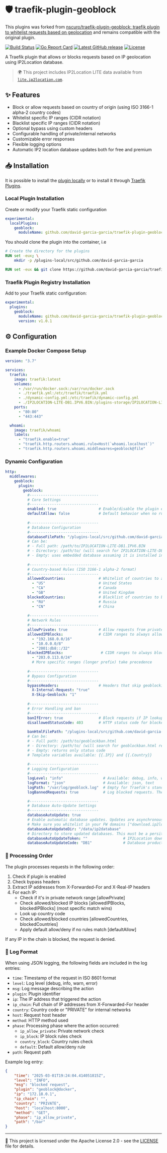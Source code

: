 # 🛡️ traefik-plugin-geoblock

This plugins was forked from [nscuro/traefik-plugin-geoblock: traefik plugin to whitelist requests based on geolocation](https://github.com/nscuro/traefik-plugin-geoblock) and remains compatible with the original plugin.

[![Build Status](https://github.com/david-garcia-garcia/traefik-plugin-geoblock/actions/workflows/ci.yml/badge.svg)](https://github.com/david-garcia-garcia/traefik-plugin-geoblock/actions/workflows/ci.yml)
[![Go Report Card](https://goreportcard.com/badge/github.com/david-garcia-garcia/traefik-plugin-geoblock)](https://goreportcard.com/report/github.com/david-garcia-garcia/traefik-plugin-geoblock)
[![Latest GitHub release](https://img.shields.io/github/v/release/david-garcia-garcia/traefik-plugin-geoblock?sort=semver)](https://github.com/david-garcia-garcia/traefik-plugin-geoblock/releases/latest)
[![License](https://img.shields.io/badge/license-Apache%202.0-brightgreen.svg)](LICENSE)  

A Traefik plugin that allows or blocks requests based on IP geolocation using IP2Location database.

> 🌍 This project includes IP2Location LITE data available from [`lite.ip2location.com`](https://lite.ip2location.com/database/ip-country).

## ✨ Features

- Block or allow requests based on country of origin (using ISO 3166-1 alpha-2 country codes)
- Whitelist specific IP ranges (CIDR notation)
- Blacklist specific IP ranges (CIDR notation)
- Optional bypass using custom headers
- Configurable handling of private/internal networks
- Customizable error responses
- Flexible logging options
- Automatic IP2 location database updates both for free and premium

## 📥 Installation

It is possible to install the [plugin locally](https://traefik.io/blog/using-private-plugins-in-traefik-proxy-2-5/) or to install it through [Traefik Plugins]([Plugins](https://plugins.traefik.io/plugins)).

### Local Plugin Installation

Create or modify your Traefik static configuration

```yaml
experimental:
  localPlugins:
    geoblock:
      moduleName: github.com/david-garcia-garcia/traefik-plugin-geoblock
```

You should clone the plugin into the container, i.e

```dockerfile
# Create the directory for the plugins
RUN set -eux; \
    mkdir -p /plugins-local/src/github.com/david-garcia-garcia

RUN set -eux && git clone https://github.com/david-garcia-garcia/traefik-plugin-geoblock /plugins-local/src/github.com/david-garcia-garcia/traefik-plugin-geoblock --branch v1.0.1 --single-branch
```

### Traefik Plugin Registry Installation

Add to your Traefik static configuration:

```yaml
experimental:
  plugins:
    geoblock:
      moduleName: github.com/david-garcia-garcia/traefik-plugin-geoblock
      version: v1.0.1
```

## ⚙️ Configuration

### Example Docker Compose Setup

```yaml
version: "3.7"

services:
  traefik:
    image: traefik:latest
    volumes:
      - /var/run/docker.sock:/var/run/docker.sock
      - ./traefik.yml:/etc/traefik/traefik.yml
      - ./dynamic-config.yml:/etc/traefik/dynamic-config.yml
      - ./IP2LOCATION-LITE-DB1.IPV6.BIN:/plugins-storage/IP2LOCATION-LITE-DB1.IPV6.BIN
    ports:
      - "80:80"
      - "443:443"

  whoami:
    image: traefik/whoami
    labels:
      - "traefik.enable=true"
      - "traefik.http.routers.whoami.rule=Host(`whoami.localhost`)"
      - "traefik.http.routers.whoami.middlewares=geoblock@file"
```

### Dynamic Configuration

```yaml
http:
  middlewares:
    geoblock:
      plugin:
        geoblock:
          #-------------------------------
          # Core Settings
          #-------------------------------
          enabled: true                   # Enable/disable the plugin entirely
          defaultAllow: false             # Default behavior when no rules match (false = block)
          
          #-------------------------------
          # Database Configuration
          #-------------------------------
          databaseFilePath: "/plugins-local/src/github.com/david-garcia-garcia/traefik-plugin-geoblock/IP2LOCATION-LITE-DB1.IPV6.BIN"
          # Can be:
          # - Full path: /path/to/IP2LOCATION-LITE-DB1.IPV6.BIN
          # - Directory: /path/to/ (will search for IP2LOCATION-LITE-DB1.IPV6.BIN recursively). Use /plugins-storage/sources/ if you are installing from plugin repository.
          # - Empty: uses embedded database assuming it is installed in /plugins-local/src/github.com/david-garcia-garcia/traefik-plugin-geoblock/
          
          #-------------------------------
          # Country-based Rules (ISO 3166-1 alpha-2 format)
          #-------------------------------
          allowedCountries:               # Whitelist of countries to allow
            - "US"                        # United States
            - "CA"                        # Canada
            - "GB"                        # United Kingdom
          blockedCountries:               # Blacklist of countries to block
            - "RU"                        # Russia
            - "CN"                        # China
            
          #-------------------------------
          # Network Rules
          #-------------------------------
          allowPrivate: true              # Allow requests from private/internal networks (marked as "PRIVATE")
          allowedIPBlocks:                # CIDR ranges to always allow (highest priority)
            - "192.168.0.0/16"
            - "10.0.0.0/8"
            - "2001:db8::/32"
          blockedIPBlocks:                 # CIDR ranges to always block
            - "203.0.113.0/24"
            # More specific ranges (longer prefix) take precedence
          
          #-------------------------------
          # Bypass Configuration
          #-------------------------------
          bypassHeaders:                  # Headers that skip geoblocking entirely
            X-Internal-Request: "true"
            X-Skip-Geoblock: "1"
            
          #-------------------------------
          # Error Handling and ban
          #-------------------------------
          banIfError: true                # Block requests if IP lookup fails
          disallowedStatusCode: 403       # HTTP status code for blocked requests. If you are using banHtmlFilePath make sure to set this to a valid code (such as NOT 204).
          
          banHtmlFilePath: "/plugins-local/src/github.com/david-garcia-garcia/traefik-plugin-geoblock/geoblockban.html"
          # Can be:
          # - Full path: /path/to/geoblockban.html
          # - Directory: /path/to/ (will search for geoblockban.html recursively). Use /plugins-storage/sources/ if you are installing from plugin repository.
          # - Empty: returns only status code
          # Template variables available: {{.IP}} and {{.Country}}
          
          #-------------------------------
          # Logging Configuration
          #-------------------------------
          logLevel: "info"                  # Available: debug, info, warn, error
          logFormat: "json"                 # Available: json, text
          logPath: "/var/log/geoblock.log"  # Empty for Traefik's standard output
          logBannedRequests: true           # Log blocked requests. They will be logged at info level.

          #-------------------------------
          # Database Auto-Update Settings
          #-------------------------------
          databaseAutoUpdate: true                   
          # Enable automatic database updates. Updates are asynchronous and triggere during middleware startup. The updated database will be used when the middleware starts again.
          # Make sure you whitelist in your FW domains ["download.ip2location.com", "www.ip2location.com"]
          databaseAutoUpdateDir: "/data/ip2database" 
          # Directory to store updated databases. This must be a persitent volme in the traefik pod.
          databaseAutoUpdateToken: ""                # IP2Location download token (if using premium)
          databaseAutoUpdateCode: "DB1"              # Database product code to download (if using premium)

```

### 🔄 Processing Order

The plugin processes requests in the following order:

1. Check if plugin is enabled
2. Check bypass headers
3. Extract IP addresses from X-Forwarded-For and X-Real-IP headers
4. For each IP:
   - Check if it's in private network range [allowPrivate]
   - Check allowed/blocked IP blocks [allowedIPBlocks, blockedIPBlocks] (most specific match wins)
   - Look up country code 
   - Check allowed/blocked countries [allowedCountries, blockedCountries]
   - Apply default allow/deny if no rules match [defaultAllow]

If any IP in the chain is blocked, the request is denied.

### 📝 Log Format

When using JSON logging, the following fields are included in the log entries:

- `time`: Timestamp of the request in ISO 8601 format
- `level`: Log level (debug, info, warn, error)
- `msg`: Log message describing the action
- `plugin`: Plugin identifier
- `ip`: The IP address that triggered the action
- `ip_chain`: Full chain of IP addresses from X-Forwarded-For header
- `country`: Country code or "PRIVATE" for internal networks
- `host`: Request host header
- `method`: HTTP method used
- `phase`: Processing phase where the action occurred:
  - `ip_allow_private`: Private network check
  - `ip_block`: IP block rules check
  - `country_block`: Country rules check
  - `default`: Default allow/deny rule
- `path`: Request path

Example log entry:
```json
{
    "time": "2025-03-01T19:24:04.414051815Z",
    "level": "INFO",
    "msg": "blocked request",
    "plugin": "geoblock@docker",
    "ip": "172.18.0.1",
    "ip_chain": "",
    "country": "PRIVATE",
    "host": "localhost:8000",
    "method": "GET",
    "phase": "ip_allow_private",
    "path": "/bar"
}
```

---

📄 This project is licensed under the Apache License 2.0 - see the [LICENSE](LICENSE) file for details.

